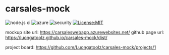 # carsales-mock
![node.js ci](https://github.com/Luongatoolz/carsales-mock/actions/workflows/node.js.yml/badge.svg)
![azure](https://github.com/Luongatoolz/carsales-mock/actions/workflows/azure.yml/badge.svg)
![security](https://github.com/Luongatoolz/carsales-mock-api/actions/workflows/codeql-analysis.yml/badge.svg)
[![License:MIT](https://img.shields.io/github/license/Luongatoolz/carsales-mock?color=blue)](https://github.com/Luongatoolz/carsales-mock/blob/main/LICENSE)

mockup site url: https://carsaleswebapp.azurewebsites.net/
github page url: https://luongatoolz.github.io/carsales-mock/dist/

project board: https://github.com/Luongatoolz/carsales-mock/projects/1
